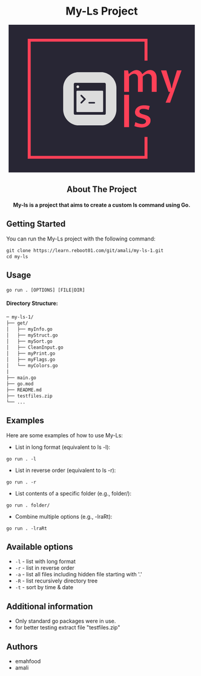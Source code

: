 <h1 align="center">My-Ls Project</h1>


<p align="center">
    <img src="logo1.png" alt="My-Ls Logo" />
    <!-- <img src="myLsLogo.png" alt="My-Ls Logo" /> -->
</p>

<h2 align="center">About The Project</h2>
<h4 align="center">My-ls is a project that aims to create a custom ls command using Go.</h4>

## Getting Started
You can run the My-Ls project with the following command:
```console
git clone https://learn.reboot01.com/git/amali/my-ls-1.git
cd my-ls
```

## Usage
```
go run . [OPTIONS] [FILE|DIR]
```
#### Directory Structure:
```console
─ my-ls-1/
├── get/
│   ├── myInfo.go
│   ├── myStruct.go
│   ├── mySort.go
│   ├── CleanInput.go  
│   ├── myPrint.go
│   ├── myFlags.go
│   └── myColors.go
|
├── main.go
├── go.mod
├── README.md
├── testfiles.zip
└── ...
```
## Examples
Here are some examples of how to use My-Ls:

- List in long format (equivalent to ls -l):
```
go run . -l 
```
- List in reverse order (equivalent to ls -r):
```
go run . -r 
```
- List contents of a specific folder (e.g., folder/):
```
go run . folder/

```
- Combine multiple options (e.g., -lraRt):
```
go run . -lraRt
```

## Available options

* <code>-l</code> - list with long format
* <code>-r</code> - list in reverse order
* <code>-a</code> - list all files including hidden file starting with '.'
* <code>-R</code> - list recursively directory tree
* <code>-t</code> - sort by time & date

## Additional information

- Only standard go packages were in use.
- for better testing extract file "testfiles.zip"

## Authors

- emahfood
- amali
